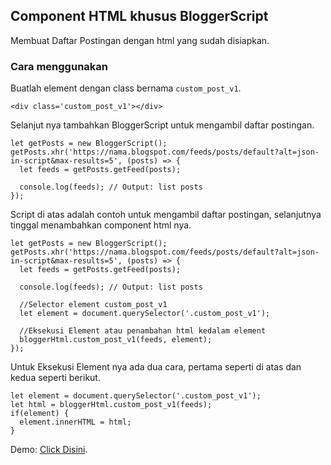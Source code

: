 ## Component HTML khusus BloggerScript
Membuat Daftar Postingan dengan html yang sudah disiapkan.

### Cara menggunakan
Buatlah element dengan class bernama `custom_post_v1`.
```
<div class='custom_post_v1'></div>
```
Selanjut nya tambahkan BloggerScript untuk mengambil daftar postingan.
```
let getPosts = new BloggerScript();
getPosts.xhr('https://nama.blogspot.com/feeds/posts/default?alt=json-in-script&max-results=5', (posts) => {
  let feeds = getPosts.getFeed(posts);

  console.log(feeds); // Output: list posts
});
```
Script di atas adalah contoh untuk mengambil daftar postingan, selanjutnya tinggal menambahkan component html nya.
```
let getPosts = new BloggerScript();
getPosts.xhr('https://nama.blogspot.com/feeds/posts/default?alt=json-in-script&max-results=5', (posts) => {
  let feeds = getPosts.getFeed(posts);

  console.log(feeds); // Output: list posts

  //Selector element custom_post_v1
  let element = document.querySelector('.custom_post_v1');
  
  //Eksekusi Element atau penambahan html kedalam element
  bloggerHtml.custom_post_v1(feeds, element);
});
```
Untuk Eksekusi Element nya ada dua cara, pertama seperti di atas dan kedua seperti berikut.
```
let element = document.querySelector('.custom_post_v1');
let html = bloggerHtml.custom_post_v1(feeds);
if(element) {
  element.innerHTML = html;
}
```
Demo: [Click Disini](https://siwaluh.github.io/BloggerScript/source_code/component_html/custom_post_v1).